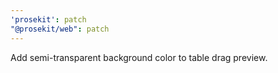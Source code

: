 ```yaml
---
'prosekit': patch
"@prosekit/web": patch
---
```


Add semi-transparent background color to table drag preview.

